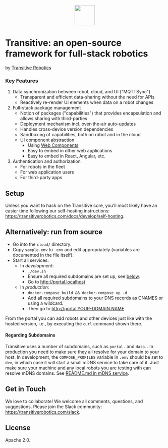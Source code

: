 <p align="center">
  <a href="https://transitiverobotics.com">
    <img src="https://transitiverobotics.com/img/logo.svg" style="height: 64px">
  </a>
</p>

# Transitive: an open-source framework for full-stack robotics

by [Transitive Robotics](https://transitiverobotics.com)

### Key Features

1. Data synchronization between robot, cloud, and UI ("MQTTSync")
   - Transparent and efficient data-sharing without the need for APIs
   - Reactively re-render UI elements when data on a robot changes
2. Full-stack package management
   - Notion of packages ("capabilities") that provides encapsulation and allows sharing with third-parties
   - Deployment mechanism incl. over-the-air auto-updates
   - Handles cross-device version dependencies
   - Sandboxing of capabilities, both on robot and in the cloud
   - UI component abstraction
     - Using [Web Components](https://www.webcomponents.org/introduction)
     - Easy to embed in other web applications
     - Easy to embed in React, Angular, etc.
3. Authentication and authorization
   - For robots in the fleet
   - For web application users
   - For third-party apps


## Setup

Unless you want to hack on the Transitive core, you'll most likely have an easier time following our self-hosting instructions: https://transitiverobotics.com/docs/develop/self-hosting.


## Alternatively: run from source

- Go into the `cloud/` directory.
- Copy `sample.env` to `.env` and edit appropriately (variables are documented in the file itself).
- Start all services:
  - In *development*:
    - `./dev.sh`
    - Ensure all required subdomains are set up, see [below](#setting-up-subdomains).
    - Go to http://portal.localhost
  - In *production*:
    - `docker-compose build && docker-compose up -d`
    - Add all required subdomains to your DNS records as CNAMES or using a wildcard.
    - Then go to http://portal.YOUR-DOMAIN.NAME

From the portal you can add robots and other devices just like with the hosted version, i.e., by executing the `curl` command shown there.

#### Regarding Subdomains
Transitive uses a number of subdomains, such as `portal.` and `data.`. In production you need to make sure they all resolve for your domain to your host. In development, the `COMPOSE_PROFILES` variable in `.env` should be set to `dev`, in which case it will start a small mDNS service to take care of it. Just make sure your machine and any local robots you are testing with can resolve mDNS domains. See [README.md in mDNS service](cloud/tools/mDNS/README.md).

## Get in Touch

We love to collaborate! We welcome all comments, questions, and suggestions. Please join the Slack community: https://transitiverobotics.com/slack.

## License

Apache 2.0.
